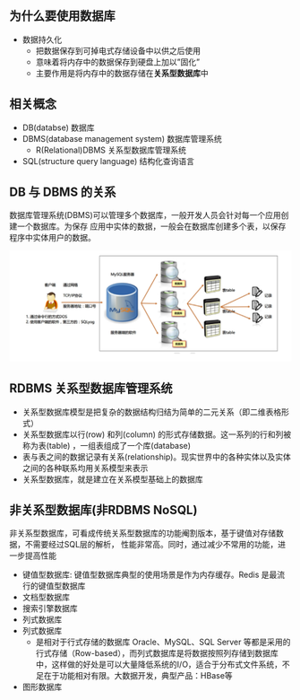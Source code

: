 
## 为什么要使用数据库
- 数据持久化
  - 把数据保存到可掉电式存储设备中以供之后使用
  - 意味着将内存中的数据保存到硬盘上加以”固化”
  - 主要作用是将内存中的数据存储在**关系型数据库**中


## 相关概念
- DB(databse) 数据库
- DBMS(database management system) 数据库管理系统
  - R(Relational)DBMS 关系型数据库管理系统
- SQL(structure query language) 结构化查询语言


## DB 与 DBMS 的关系
数据库管理系统(DBMS)可以管理多个数据库，一般开发人员会针对每一个应用创建一个数据库。为保存
应用中实体的数据，一般会在数据库创建多个表，以保存程序中实体用户的数据。

![](../DatabaseSummary/DB_DBMS.png)


## RDBMS 关系型数据库管理系统

- 关系型数据库模型是把复杂的数据结构归结为简单的二元关系（即二维表格形式）
- 关系型数据库以行(row) 和列(column) 的形式存储数据。这一系列的行和列被称为表(table) ，一组表组成了一个库(database)
- 表与表之间的数据记录有关系(relationship)。现实世界中的各种实体以及实体之间的各种联系均用关系模型来表示
- 关系型数据库，就是建立在关系模型基础上的数据库

## 非关系型数据库(非RDBMS NoSQL)

非关系型数据库，可看成传统关系型数据库的功能阉割版本，基于键值对存储数据，不需要经过SQL层的解析， 性能非常高。同时，通过减少不常用的功能，进一步提高性能

- 键值型数据库: 键值型数据库典型的使用场景是作为内存缓存。Redis 是最流行的键值型数据库
- 文档型数据库
- 搜索引擎数据库
- 列式数据库
- 列式数据库
  - 是相对于行式存储的数据库 Oracle、MySQL、SQL Server 等都是采用的行式存储（Row-based），而列式数据库是将数据按照列存储到数据库中，这样做的好处是可以大量降低系统的I/O，适合于分布式文件系统，不足在于功能相对有限。大数据开发，典型产品：HBase等
- 图形数据库